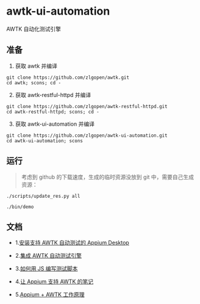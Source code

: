 # awtk-ui-automation

AWTK 自动化测试引擎

## 准备

1. 获取 awtk 并编译

```
git clone https://github.com/zlgopen/awtk.git
cd awtk; scons; cd -
```

2. 获取 awtk-restful-httpd 并编译
```
git clone https://github.com/zlgopen/awtk-restful-httpd.git
cd awtk-restful-httpd; scons; cd -
```

3. 获取 awtk-ui-automation 并编译
```
git clone https://github.com/zlgopen/awtk-ui-automation.git
cd awtk-ui-automation; scons
```

## 运行

> 考虑到 github 的下载速度，生成的临时资源没放到 git 中，需要自己生成资源：

```
./scripts/update_res.py all
```

```
./bin/demo
```

## 文档

* 1.[安装支持 AWTK 自动测试的 Appium Desktop](docs/how_to_install_appium_for_awtk.md)

* 2.[集成 AWTK 自动测试引擎](docs/how_to_integrate_awtktk_ui_automation.md)

* 3.[如何用 JS 编写测试脚本](docs/how_to_write_javascript_test.md)

* 4.[让 Appium 支持 AWTK 的笔记](docs/modify_appium_for_awtk.md)

* 5.[Appium + AWTK 工作原理](how_appium_awtk_works.md)
